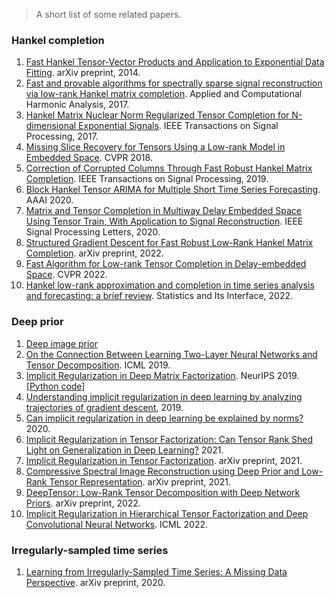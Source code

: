 > A short list of some related papers.

### Hankel completion

 1. [Fast Hankel Tensor-Vector Products and Application to Exponential Data Fitting](https://arxiv.org/pdf/1401.6238.pdf). arXiv preprint, 2014.
 2. [Fast and provable algorithms for spectrally sparse signal reconstruction via low-rank Hankel matrix completion](http://dx.doi.org/10.1016/j.acha.2017.04.004). Applied and Computational Harmonic Analysis, 2017.
 3. [Hankel Matrix Nuclear Norm Regularized Tensor Completion for N-dimensional Exponential Signals](https://doi.org/10.1109/TSP.2017.2695566). IEEE Transactions on Signal Processing, 2017. 
 4. [Missing Slice Recovery for Tensors Using a Low-rank Model in Embedded Space](https://openaccess.thecvf.com/content_cvpr_2018/papers/Yokota_Missing_Slice_Recovery_CVPR_2018_paper.pdf). CVPR 2018.
 5. [Correction of Corrupted Columns Through Fast Robust Hankel Matrix Completion](https://doi.org/10.1109/TSP.2019.2904021). IEEE Transactions on Signal Processing, 2019.
 6. [Block Hankel Tensor ARIMA for Multiple Short Time Series Forecasting](https://arxiv.org/pdf/2002.12135.pdf). AAAI 2020.
 7. [Matrix and Tensor Completion in Multiway Delay Embedded Space Using Tensor Train, With Application to Signal Reconstruction](https://doi.org/10.1109/LSP.2020.2990313). IEEE Signal Processing Letters, 2020.
 8. [Structured Gradient Descent for Fast Robust Low-Rank Hankel Matrix Completion](https://arxiv.org/abs/2204.03316). arXiv preprint, 2022.
 9. [Fast Algorithm for Low-rank Tensor Completion in Delay-embedded Space](https://openaccess.thecvf.com/content/CVPR2022/papers/Yamamoto_Fast_Algorithm_for_Low-Rank_Tensor_Completion_in_Delay-Embedded_Space_CVPR_2022_paper.pdf). CVPR 2022.
 10. [Hankel low-rank approximation and completion in time series analysis and forecasting: a brief review](https://hal.archives-ouvertes.fr/hal-03690201/document).  Statistics and Its Interface, 2022.

### Deep prior

 1. [Deep image prior](https://dmitryulyanov.github.io/deep_image_prior)
 2. [On the Connection Between Learning Two-Layer Neural Networks and Tensor Decomposition](http://proceedings.mlr.press/v89/mondelli19a/mondelli19a.pdf). ICML 2019.
 3. [Implicit Regularization in Deep Matrix Factorization](https://papers.nips.cc/paper/2019/file/c0c783b5fc0d7d808f1d14a6e9c8280d-Paper.pdf). NeurIPS 2019. [[Python code](https://github.com/roosephu/deep_matrix_factorization)]
 4. [Understanding implicit regularization in deep learning by analyzing trajectories of gradient descent](http://www.offconvex.org/2019/07/10/trajectories-linear-nets/), 2019.
 5. [Can implicit regularization in deep learning be explained by norms?](http://www.offconvex.org/2020/11/27/reg_dl_not_norm/) 2020.
 6. [Implicit Regularization in Tensor Factorization: Can Tensor Rank Shed Light on Generalization in Deep Learning?](http://www.offconvex.org/2021/07/08/imp-reg-tf/) 2021.
 7. [Implicit Regularization in Tensor Factorization](https://arxiv.org/pdf/2102.09972.pdf). arXiv preprint, 2021.
 8. [Compressive Spectral Image Reconstruction using Deep Prior and Low-Rank Tensor Representation](https://arxiv.org/pdf/2101.07424.pdf). arXiv preprint, 2021.
 9. [DeepTensor: Low-Rank Tensor Decomposition with Deep Network Priors](https://arxiv.org/pdf/2204.03145.pdf). arXiv preprint, 2022.
 10. [Implicit Regularization in Hierarchical Tensor Factorization and Deep Convolutional Neural Networks](https://arxiv.org/pdf/2201.11729.pdf). ICML 2022.

### Irregularly-sampled time series

 1. [Learning from Irregularly-Sampled Time Series: A Missing Data Perspective](https://arxiv.org/pdf/2008.07599.pdf). arXiv preprint, 2020.

